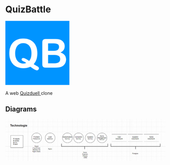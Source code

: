 # QuizBattle

[<img src="./documentation/Logo/logo512.png" width="200"/>](./documentation/Logo/logo512.png)

A web [Quizduell ](https://de.wikipedia.org/wiki/Quizduell_(App))  clone

## Diagrams

[<img src="./documentation/diagrams/technology.png" width="500"/>](./documentation/diagrams/technology.png)
